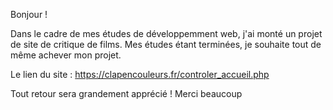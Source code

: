 Bonjour ! 

Dans le cadre de mes études de développemment web, j'ai monté un projet de site de critique de films.
Mes études étant terminées, je souhaite tout de même achever mon projet. 

Le lien du site : https://clapencouleurs.fr/controler_accueil.php

Tout retour sera grandement apprécié !
Merci beaucoup
